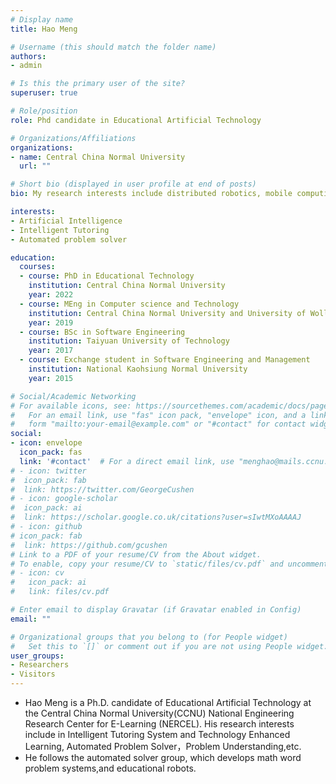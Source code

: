 ```yaml
---
# Display name
title: Hao Meng

# Username (this should match the folder name)
authors:
- admin

# Is this the primary user of the site?
superuser: true

# Role/position
role: Phd candidate in Educational Artificial Technology

# Organizations/Affiliations
organizations:
- name: Central China Normal University
  url: ""

# Short bio (displayed in user profile at end of posts)
bio: My research interests include distributed robotics, mobile computing and programmable matter.

interests:
- Artificial Intelligence
- Intelligent Tutoring 
- Automated problem solver

education:
  courses:
  - course: PhD in Educational Technology
    institution: Central China Normal University
    year: 2022
  - course: MEng in Computer science and Technology
    institution: Central China Normal University and University of Wollogong 
    year: 2019
  - course: BSc in Software Engineering
    institution: Taiyuan University of Technology
    year: 2017
  - course: Exchange student in Software Engineering and Management
    institution: National Kaohsiung Normal University
    year: 2015

# Social/Academic Networking
# For available icons, see: https://sourcethemes.com/academic/docs/page-builder/#icons
#   For an email link, use "fas" icon pack, "envelope" icon, and a link in the
#   form "mailto:your-email@example.com" or "#contact" for contact widget.
social:
- icon: envelope
  icon_pack: fas
  link: '#contact'  # For a direct email link, use "menghao@mails.ccnu.edu.cn".
# - icon: twitter
#  icon_pack: fab
#  link: https://twitter.com/GeorgeCushen
# - icon: google-scholar
#  icon_pack: ai
#  link: https://scholar.google.co.uk/citations?user=sIwtMXoAAAAJ
# - icon: github
# icon_pack: fab
#  link: https://github.com/gcushen
# Link to a PDF of your resume/CV from the About widget.
# To enable, copy your resume/CV to `static/files/cv.pdf` and uncomment the lines below.
# - icon: cv
#   icon_pack: ai
#   link: files/cv.pdf

# Enter email to display Gravatar (if Gravatar enabled in Config)
email: ""

# Organizational groups that you belong to (for People widget)
#   Set this to `[]` or comment out if you are not using People widget.
user_groups:
- Researchers
- Visitors
---
```


- Hao Meng is a Ph.D. candidate of Educational Artificial Technology at the Central China Normal University(CCNU) National Engineering Research Center for E-Learning (NERCEL). His research interests include in Intelligent Tutoring System and Technology Enhanced Learning,  Automated Problem Solver，Problem Understanding,etc. 
- He follows the automated solver group, which develops math word problem systems,and educational robots.
